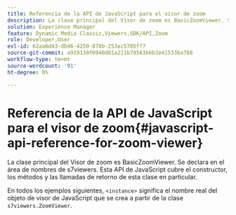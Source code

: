 ```yaml
---
title: Referencia de la API de JavaScript para el visor de zoom
description: La clase principal del Visor de zoom es BasicZoomViewer. Se declara en el área de nombres de s7viewers. Esta API de JavaScript cubre el constructor, los métodos y las llamadas de retorno de esta clase en particular.
solution: Experience Manager
feature: Dynamic Media Classic,Viewers,SDK/API,Zoom
role: Developer,User
exl-id: 62aa6d43-db46-4250-878b-253ac5785ff7
source-git-commit: a919130f0940d81a221b79563b6b3e41533ba788
workflow-type: tm+mt
source-wordcount: '91'
ht-degree: 0%

---
```


# Referencia de la API de JavaScript para el visor de zoom{#javascript-api-reference-for-zoom-viewer}

La clase principal del Visor de zoom es BasicZoomViewer. Se declara en el área de nombres de s7viewers. Esta API de JavaScript cubre el constructor, los métodos y las llamadas de retorno de esta clase en particular.

En todos los ejemplos siguientes, `<instance>` significa el nombre real del objeto de visor de JavaScript que se crea a partir de la clase `s7viewers.ZoomViewer`.
